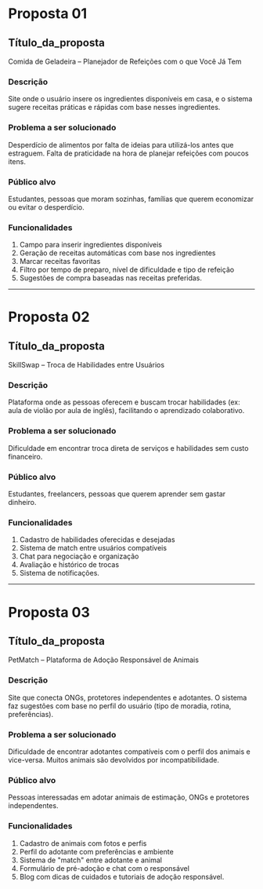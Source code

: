 # Proposta 01

## Título_da_proposta
Comida de Geladeira – Planejador de Refeições com o que Você Já Tem

### Descrição
Site onde o usuário insere os ingredientes disponíveis em casa, e o sistema sugere receitas práticas e rápidas com base nesses ingredientes.

### Problema a ser solucionado
Desperdício de alimentos por falta de ideias para utilizá-los antes que estraguem. Falta de praticidade na hora de planejar refeições com poucos itens.

### Público alvo
Estudantes, pessoas que moram sozinhas, famílias que querem economizar ou evitar o desperdício.

### Funcionalidades
1. Campo para inserir ingredientes disponíveis
1. Geração de receitas automáticas com base nos ingredientes
1. Marcar receitas favoritas
1. Filtro por tempo de preparo, nível de dificuldade e tipo de refeição
1. Sugestões de compra baseadas nas receitas preferidas.

---

# Proposta 02

## Título_da_proposta
SkillSwap – Troca de Habilidades entre Usuários

### Descrição
Plataforma onde as pessoas oferecem e buscam trocar habilidades (ex: aula de violão por aula de inglês), facilitando o aprendizado colaborativo.

### Problema a ser solucionado
Dificuldade em encontrar troca direta de serviços e habilidades sem custo financeiro.

### Público alvo
Estudantes, freelancers, pessoas que querem aprender sem gastar dinheiro.

### Funcionalidades
1. Cadastro de habilidades oferecidas e desejadas
1. Sistema de match entre usuários compatíveis
1. Chat para negociação e organização
1. Avaliação e histórico de trocas
1. Sistema de notificações.

---

# Proposta 03

## Título_da_proposta
PetMatch – Plataforma de Adoção Responsável de Animais

### Descrição
Site que conecta ONGs, protetores independentes e adotantes. O sistema faz sugestões com base no perfil do usuário (tipo de moradia, rotina, preferências).

### Problema a ser solucionado
Dificuldade de encontrar adotantes compatíveis com o perfil dos animais e vice-versa. Muitos animais são devolvidos por incompatibilidade.

### Público alvo
Pessoas interessadas em adotar animais de estimação, ONGs e protetores independentes.

### Funcionalidades
1. Cadastro de animais com fotos e perfis
1. Perfil do adotante com preferências e ambiente
1. Sistema de "match" entre adotante e animal
1. Formulário de pré-adoção e chat com o responsável
1. Blog com dicas de cuidados e tutoriais de adoção responsável.